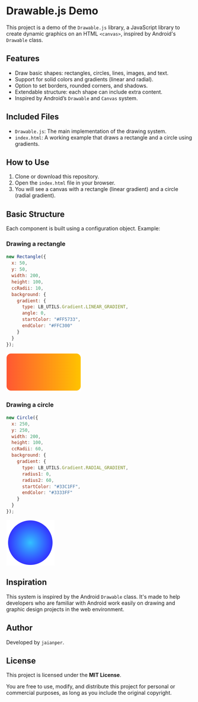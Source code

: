 
# Drawable.js Demo

This project is a demo of the `Drawable.js` library, a JavaScript library to create dynamic graphics on an HTML `<canvas>`, inspired by Android's `Drawable` class.

## Features

- Draw basic shapes: rectangles, circles, lines, images, and text.
- Support for solid colors and gradients (linear and radial).
- Option to set borders, rounded corners, and shadows.
- Extendable structure: each shape can include extra content.
- Inspired by Android’s `Drawable` and `Canvas` system.

## Included Files

- `Drawable.js`: The main implementation of the drawing system.
- `index.html`: A working example that draws a rectangle and a circle using gradients.

## How to Use

1. Clone or download this repository.
2. Open the `index.html` file in your browser.
3. You will see a canvas with a rectangle (linear gradient) and a circle (radial gradient).

## Basic Structure

Each component is built using a configuration object. Example:

### Drawing a rectangle

```js
new Rectangle({
  x: 50,
  y: 50,
  width: 200,
  height: 100,
  ccRadii: 10,
  background: {
    gradient: {
      type: LB_UTILS.Gradient.LINEAR_GRADIENT,
      angle: 0,
      startColor: "#FF5733",
      endColor: "#FFC300"
    }
  }
});
```

![Rectangle](examples/Rectangle.png)

### Drawing a circle

```js
new Circle({
  x: 250,
  y: 250,
  width: 200,
  height: 100,
  ccRadii: 60,
  background: {
    gradient: {
      type: LB_UTILS.Gradient.RADIAL_GRADIENT,
      radius1: 0,
      radius2: 60,
      startColor: "#33C1FF",
      endColor: "#3333FF"
    }
  }
});
```

![Circle](examples/Circle.png)

## Inspiration

This system is inspired by the Android `Drawable` class. It's made to help developers who are familiar with Android work easily on drawing and graphic design projects in the web environment.

## Author

Developed by `jaianper`.

## License

This project is licensed under the **MIT License**.

You are free to use, modify, and distribute this project for personal or commercial purposes, as long as you include the original copyright.
